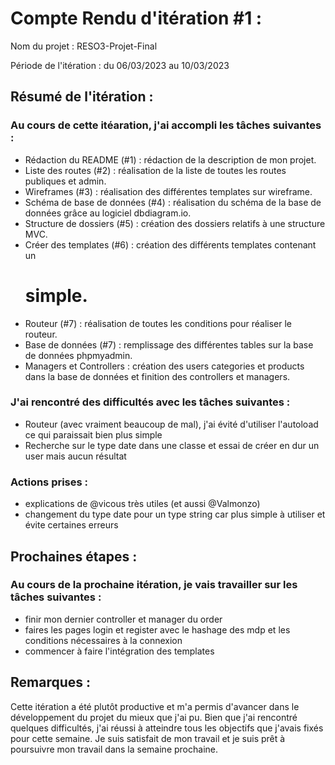 # Compte Rendu d'itération #1 :

Nom du projet : RESO3-Projet-Final

Période de l'itération : du 06/03/2023 au 10/03/2023

## Résumé de l'itération :

### Au cours de cette itéaration, j'ai accompli les tâches suivantes :
- Rédaction du README (#1) : rédaction de la description de mon projet.
- Liste des routes (#2) : réalisation de la liste de toutes les routes publiques et admin.
- Wireframes (#3) : réalisation des différentes templates sur wireframe.
- Schéma de base de données (#4) : réalisation du schéma de la base de données grâce au logiciel dbdiagram.io.
- Structure de dossiers (#5) : création des dossiers relatifs à une structure MVC.
- Créer des templates (#6) : création des différents templates contenant un <h1> simple.
- Routeur (#7) : réalisation de toutes les conditions pour réaliser le routeur.
- Base de données (#7) : remplissage des différentes tables sur la base de données phpmyadmin.
- Managers et Controllers : création des users categories et products dans la base de données et finition des controllers et managers.

### J'ai rencontré des difficultés avec les tâches suivantes :
- Routeur (avec vraiment beaucoup de mal), j'ai évité d'utiliser l'autoload ce qui paraissait bien plus simple
- Recherche sur le type date dans une classe et essai de créer en dur un user mais aucun résultat

### Actions prises :
- explications de @vicous très utiles (et aussi @Valmonzo)
- changement du type date pour un type string car plus simple à utiliser et évite certaines erreurs 

## Prochaines étapes :

### Au cours de la prochaine itération, je vais travailler sur les tâches suivantes :
- finir mon dernier controller et manager du order
- faires les pages login et register avec le hashage des mdp et les conditions nécessaires à la connexion
- commencer à faire l'intégration des templates

## Remarques :

Cette itération a été plutôt productive et m'a permis d'avancer dans le développement du projet du mieux que j'ai pu.
Bien que j'ai rencontré quelques difficultés, j'ai réussi à atteindre tous les objectifs que j'avais fixés pour cette semaine.
Je suis satisfait de mon travail et je suis prêt à poursuivre mon travail dans la semaine prochaine.

